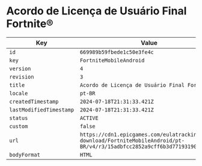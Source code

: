 # Acordo de Licença de Usuário Final Fortnite®

| Key | Value |
| --- | ----- |
| `id` | `669989b59fbede1c50e3fe4c` |
| `key` | `FortniteMobileAndroid` |
| `version` | `4` |
| `revision` | `3` |
| `title` | `Acordo de Licença de Usuário Final Fortnite®` |
| `locale` | `pt-BR` |
| `createdTimestamp` | `2024-07-18T21:31:33.421Z` |
| `lastModifiedTimestamp` | `2024-07-18T21:31:33.421Z` |
| `status` | `ACTIVE` |
| `custom` | `false` |
| `url` | `https://cdn1.epicgames.com/eulatracking-download/FortniteMobileAndroid/pt-BR/v4/r3/15adbfcc2852a9cff6b3d77193190e93.pdf` |
| `bodyFormat` | `HTML` |
